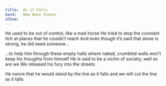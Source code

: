 ```yaml
---
title:  As it Falls
band:   New Wave Stoner
album:  -
---
```


He used to be out of control,
like a mad horse
He tried to stop the constant itch
at places that he couldn’t reach
And even though it’s said
that alone is strong,
he did need someone…
 
…to help him through these empty halls
where naked, crumbled walls
won’t keep his thoughts from himself
He is said to be a victim of society,
well so are we
We released his fury
into the streets

He swore that he would stand
by the line as it falls
and we will cut the line as it falls